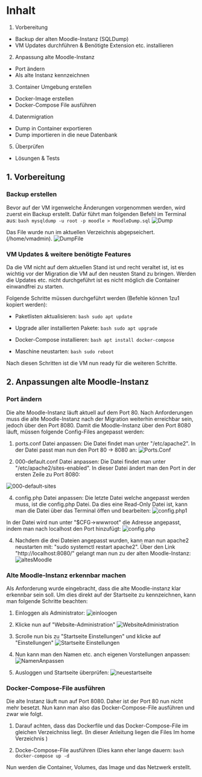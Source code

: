 # Inhalt
1. Vorbereitung
- Backup der alten Moodle-Instanz (SQLDump)
- VM Updates durchführen & Benötigte Extension etc. installieren

2. Anpassung alte Moodle-Instanz
- Port ändern
- Als alte Instanz kennzeichnen

3. Container Umgebung erstellen
- Docker-Image erstellen
- Docker-Compose File ausführen

4. Datenmigration
- Dump in Container exportieren
- Dump importieren in die neue Datenbank

5. Überprüfen
- Lösungen & Tests

## 1. Vorbereitung
### Backup erstellen
Bevor auf der VM irgenwelche Änderungen vorgenommen werden, wird zuerst ein Backup erstellt.
Dafür führt man folgenden Befehl im Terminal aus: ```bash mysqldump -u root -p moodle > MoodleDump.sql```
![Dump](https://github.com/markokokoko/Modul_169-Projekt/blob/main/Bilder/Dump.png)

Das File wurde nun im aktuellen Verzeichnis abgepseichert. (/home/vmadmin).
![DumpFile](https://github.com/markokokoko/Modul_169-Projekt/blob/main/Bilder/dumpFile.png)

### VM Updates & weitere benötigte Features
Da die VM nicht auf dem aktuellen Stand ist und recht veraltet ist, ist es wichtig vor der Migration die VM auf den neusten Stand zu bringen. Werden die Updates etc. nicht durchgeführt ist es nicht möglich die Container einwandfrei zu starten.

Folgende Schritte müssen durchgeführt werden (Befehle können 1zu1 kopiert werden):

- Paketlisten aktualisieren: ```bash sudo apt update```
- Upgrade aller installierten Pakete: ```bash sudo apt upgrade```

- Docker-Compose installieren: ```bash apt install docker-compose```
- Maschine neustarten: ```bash sudo reboot```



Nach diesen Schritten ist die VM nun ready für die weiteren Schritte.

## 2. Anpassungen alte Moodle-Instanz
### Port ändern
Die alte Moodle-Instanz läuft aktuell auf dem Port 80. Nach Anforderungen muss die alte Moodle-Instanz nach der Migration weiterhin erreichbar sein, jedoch über den Port 8080. 
Damit die Moodle-Instanz über den Port 8080 läuft, müssen folgende Config-Files angepasst werden:

1. ports.conf Datei anpassen:
Die Datei findet man unter "/etc/apache2". In der Datei passt man nun den Port 80 -> 8080 an:
![Ports.Conf](https://github.com/markokokoko/Modul_169-Projekt/blob/main/Bilder/ports.conf.png)

2. 000-default.conf Datei anpassen:
Die Datei findet man unter "/etc/apache2/sites-enabled". In dieser Datei ändert man den Port in der ersten Zeile zu Port 8080:


![000-default-sites](https://github.com/markokokoko/Modul_169-Projekt/blob/main/Bilder/000-default.conf.png)

4. config.php Datei anpassen:
Die letzte Datei welche angepasst werden muss, ist die config.php Datei. Da dies eine Read-Only Datei ist, kann man die Datei über das Terminal öffen und bearbeiten:
![config.php1](https://github.com/markokokoko/Modul_169-Projekt/blob/main/Bilder/config.php.png)

In der Datei wird nun unter "$CFG->wwwroot" die Adresse angepasst, indem man nach localhost den Port hinzufügt:
![config.php](https://github.com/markokokoko/Modul_169-Projekt/blob/main/Bilder/config.phpAendern.png)

4. Nachdem die drei Dateien angepasst wurden, kann man nun apache2 neustarten mit: "sudo systemctl restart apache2". 
Über den Link "http://localhost:8080/" gelangt man nun zu der alten Moodle-Instanz:
![altesMoodle](https://github.com/markokokoko/Modul_169-Projekt/blob/main/Bilder/altes_moodle.png)

### Alte Moodle-Instanz erkennbar machen
Als Anforderung wurde eingebracht, dass die alte Moodle-instanz klar erkennbar sein soll.
Um dies direkt auf der Startseite zu kennzeichnen, kann man folgende Schritte beachten:

1. Einloggen als Administrator:
![einloogen](https://github.com/markokokoko/Modul_169-Projekt/blob/main/Bilder/Loginaltesmoodle.png)

2. Klicke nun auf "Website-Administration"
![WebsiteAdministration](https://github.com/markokokoko/Modul_169-Projekt/blob/main/Bilder/Website_Administration.png)

3. Scrolle nun bis zu "Startseite Einstellungen" und klicke auf "Einstellungen"
![Startseite Einstellungen](https://github.com/markokokoko/Modul_169-Projekt/blob/main/Bilder/Startseite_Einstellung.png)

4. Nun kann man den Namen etc. anch eigenen Vorstellungen anpassen:
![NamenAnpassen](https://github.com/markokokoko/Modul_169-Projekt/blob/main/Bilder/namenaendern.png)

5. Ausloggen und Startseite überprüfen:
![neuestartseite](https://github.com/markokokoko/Modul_169-Projekt/blob/main/Bilder/neuestartseite.png)


### Docker-Compose-File ausführen
Die alte Instanz läuft nun auf Port 8080. Daher ist der Port 80 nun nicht mehr besetzt. 
Nun kann man also das Docker-Compose-File ausführen und zwar wie folgt.

1. Darauf achten, dass das Dockerfile und das Docker-Compose-File im gleichen Verzeichniss liegt. (In dieser Anleitung liegen die Files Im home Verzeichnis )

2. Docke-Compose-File ausführen (Dies kann eher lange dauern: ```bash docker-compose up -d```

Nun werden die Container, Volumes, das Image und das Netzwerk erstellt. 





